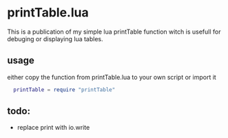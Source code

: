 # printTable.lua
This is a publication of my simple lua printTable function witch is usefull for debuging or displaying lua tables.

## usage
either copy the function from printTable.lua to your own script or import it
```lua
  printTable = require "printTable"
```

## todo:
  - replace print with io.write
